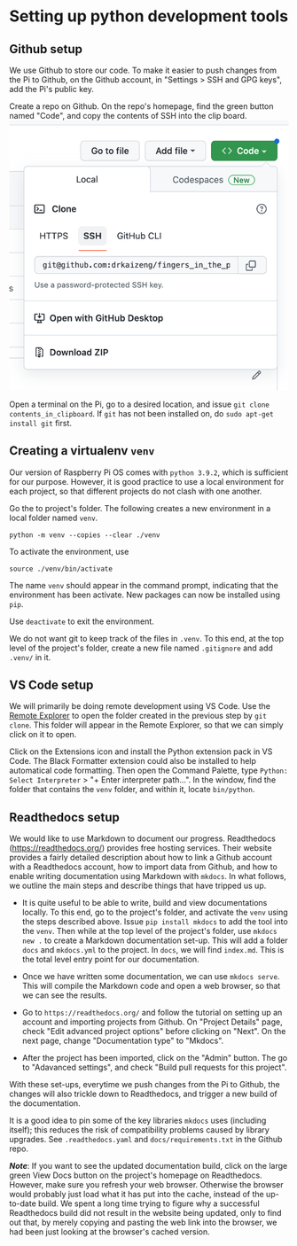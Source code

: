 # Setting up python development tools


## Github setup
We use Github to store our code. To make it easier to push changes from the Pi to Github, on the Github account, in "Settings > SSH and GPG keys", add the Pi's public key. 

Create a repo on Github. On the repo's homepage, find the green button named "Code", and copy the contents of SSH into the clip board.
![](figs/github_clone.png)

Open a terminal on the Pi, go to a desired location, and issue `git clone contents_in_clipboard`. If `git` has not been installed on, do `sudo apt-get install git` first.


## Creating a virtualenv `venv`
Our version of Raspberry Pi OS comes with `python 3.9.2`, which is sufficient for our purpose. However, it is good practice to use a local environment for each project, so that different projects do not clash with one another. 

Go the to project's folder. The following creates a new environment in a local folder named `venv`.
```
python -m venv --copies --clear ./venv
```

To activate the environment, use
```
source ./venv/bin/activate
```

The name `venv` should appear in the command prompt, indicating that the environment has been activate. New packages can now be installed using `pip`.

Use `deactivate` to exit the environment.

We do not want git to keep track of the files in `.venv`. To this end, at the top level of the project's folder, create a new file named `.gitignore` and add `.venv/` in it.


## VS Code setup
We will primarily be doing remote development using VS Code. Use the [Remote Explorer](vscode_setup.md) to open the folder created in the previous step by `git clone`. This folder will appear in the Remote Explorer, so that we can simply click on it to open.

Click on the Extensions icon and install the Python extension pack in VS Code. The Black Formatter extension could also be installed to help automatical code formatting. Then open the Command Palette, type `Python: Select Interpreter` > "+ Enter interpreter path...". In the window, find the folder that contains the `venv` folder, and within it, locate `bin/python`.


## Readthedocs setup
We would like to use Markdown to document our progress. Readthedocs (https://readthedocs.org/) provides free hosting services. Their website provides a fairly detailed description about how to link a Github account with a Readthedocs account, how to import data from Github, and how to enable writing documentation using Markdown with `mkdocs`. In what follows, we outline the main steps and describe things that have tripped us up.

- It is quite useful to be able to write, build and view documentations locally. To this end, go to the project's folder, and activate the `venv` using the steps described above. Issue `pip install mkdocs` to add the tool into the `venv`. Then while at the top level of the project's folder, use `mkdocs new .` to create a Markdown documentation set-up. This will add a folder `docs` and `mkdocs.yml` to the project. In `docs`, we will find `index.md`. This is the total level entry point for our documentation.

- Once we have written some documentation, we can use `mkdocs serve`. This will compile the Markdown code and open a web browser, so that we can see the results.

- Go to `https://readthedocs.org/` and follow the tutorial on setting up an account and importing projects from Github. 
  On "Project Details" page, check "Edit advanced project options" before clicking on "Next". On the next page, change "Documentation type" to "Mkdocs". 
  
- After the project has been imported, click on the "Admin" button. The go to "Adavanced settings", and check "Build pull requests for this project".

With these set-ups, everytime we push changes from the Pi to Github, the changes will also trickle down to Readthedocs, and trigger a new build of the documentation.

It is a good idea to pin some of the key libraries `mkdocs` uses (including itself); this reduces the risk of compatibility problems caused by library upgrades. See `.readthedocs.yaml` and `docs/requirements.txt` in the Github repo.

***Note***: If you want to see the updated documentation build, click on the large green View Docs button on the project's homepage on Readthedocs. However, make sure you refresh your web browser. Otherwise the browser would probably just load what it has put into the cache, instead of the up-to-date build. We spent a long time trying to figure why a successful Readthedocs build did not result in the website being updated, only to find out that, by merely copying and pasting the web link into the browser, we had been just looking at the browser's cached version.